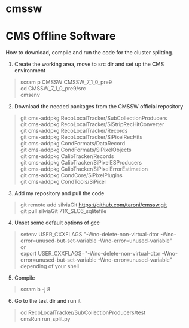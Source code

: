 cmssw
=====

CMS Offline Software
====

How to download, compile and run the code for the cluster splitting. 

1. Create the working area, move to src dir and set up the CMS environment
>scram p CMSSW CMSSW_7_1_0_pre9  <br />
>cd CMSSW_7_1_0_pre9/src  <br />
>cmsenv <br />

2. Download the needed packages from the CMSSW official repository
>git cms-addpkg RecoLocalTracker/SubCollectionProducers <br />
>git cms-addpkg RecoLocalTracker/SiStripRecHitConverter <br />
>git cms-addpkg RecoLocalTracker/Records <br />
>git cms-addpkg RecoLocalTracker/SiPixelRecHits <br />
>git cms-addpkg CondFormats/DataRecord <br />
>git cms-addpkg CondFormats/SiPixelObjects <br />
>git cms-addpkg CalibTracker/Records <br />
>git cms-addpkg CalibTracker/SiPixelESProducers <br />
>git cms-addpkg CalibTracker/SiPixelErrorEstimation <br />
>git cms-addpkg CondCore/SiPixelPlugins <br />
>git cms-addpkg CondTools/SiPixel <br />
 
3. Add my repository and pull the code
>git remote add silviaGit https://github.com/taroni/cmssw.git <br />
>git pull silviaGit 71X_SLC6_sqlitefile  <br />

4. Unset some default options of gcc
>setenv USER_CXXFLAGS "-Wno-delete-non-virtual-dtor -Wno-error=unused-but-set-variable -Wno-error=unused-variable" <br /> 
or <br />
>export USER_CXXFLAGS="-Wno-delete-non-virtual-dtor -Wno-error=unused-but-set-variable -Wno-error=unused-variable"  <br /> 
depending of your shell

5. Compile
>scram b -j 8  <br />

6. Go to the test dir and run it
>cd RecoLocalTracker/SubCollectionProducers/test <br />
>cmsRun run_split.py <br />
